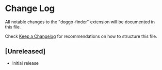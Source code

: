 # Change Log

All notable changes to the "doggo-finder" extension will be documented in this file.

Check [Keep a Changelog](http://keepachangelog.com/) for recommendations on how to structure this file.

## [Unreleased]

- Initial release